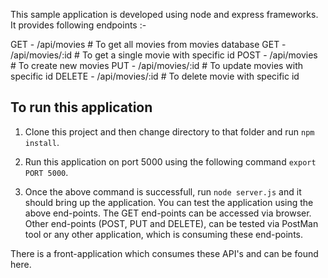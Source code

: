 This sample application is developed using node and express frameworks.
It provides following endpoints :-

GET - /api/movies # To get all movies from movies database
GET - /api/movies/:id # To get a single movie with specific id
POST - /api/movies # To create new movies
PUT - /api/movies/:id # To update movies with specific id
DELETE - /api/movies/:id # To delete movie with specific id

## To run this application

1. Clone this project and then change directory to that folder and run `npm install`.

2. Run this application on port 5000 using the following command `export PORT 5000`.

3. Once the above command is successfull, run `node server.js` and it should bring up the application.
   You can test the application using the above end-points. The GET end-points can be accessed via browser.
   Other end-points (POST, PUT and DELETE), can be tested via PostMan tool or any other application, which is consuming these end-points.

There is a front-application which consumes these API's and can be found here.
